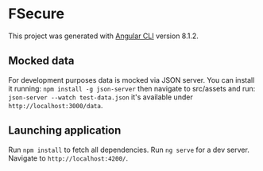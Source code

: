 # FSecure

This project was generated with [Angular CLI](https://github.com/angular/angular-cli) version 8.1.2.

## Mocked data

For development purposes data is mocked via JSON server. You can install it running:
`npm install -g json-server`
then navigate to src/assets and run:
`json-server --watch test-data.json`
it's available under `http://localhost:3000/data`.

## Launching application

Run `npm install` to fetch all dependencies.
Run `ng serve` for a dev server. Navigate to `http://localhost:4200/`.
